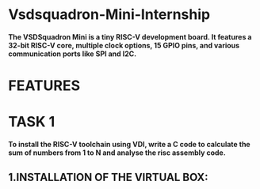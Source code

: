 # Vsdsquadron-Mini-Internship
####  The VSDSquadron Mini is a tiny RISC-V development board. It features a 32-bit RISC-V core, multiple clock options, 15 GPIO pins, and various communication ports like SPI and I2C.
# FEATURES 








# TASK 1
#### To install the RISC-V toolchain using VDI, write a C code to calculate the sum of numbers from 1 to N and analyse the risc assembly code.

## 1.INSTALLATION OF THE VIRTUAL BOX:
<img scr="![Screenshot (394)](https://github.com/Saidharshinee/Vsdintern/assets/170953134/6121032d-f1c0-4257-b6c8-aca841c46606)
">


